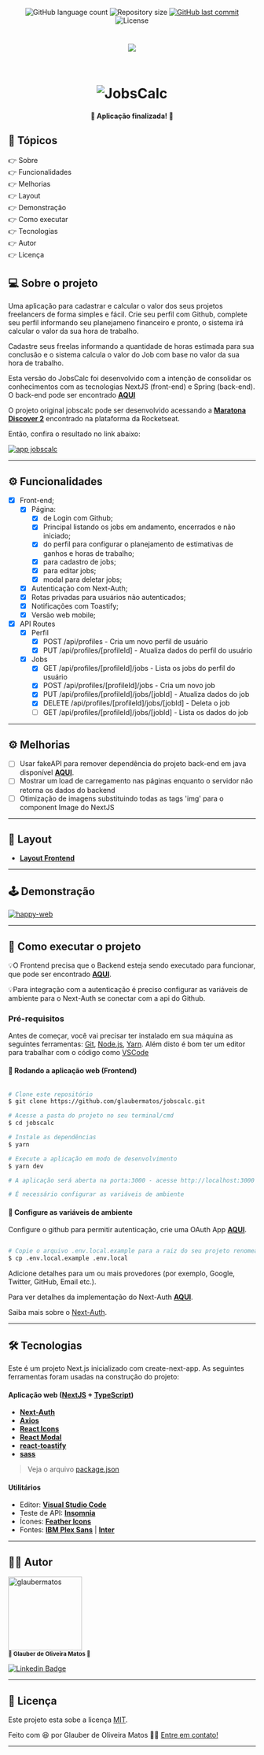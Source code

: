 <p align="center">
  <img alt="GitHub language count" src="https://img.shields.io/github/languages/count/glaubermatos/jobscalc?color=%2304D361&style=flat">

  <img alt="Repository size" src="https://img.shields.io/github/repo-size/glaubermatos/jobscalc?style=flat">
  
  <a href="https://github.com/glaubermatos/jobscalc/commits/master">
    <img alt="GitHub last commit" src="https://img.shields.io/github/last-commit/glaubermatos/jobscalc?style=flat">
  </a>
    
   <img alt="License" src="https://img.shields.io/badge/license-MIT-brightgreen?style=flat">
  
</p>

<h1 align="center">
    <img src="./public/logo.svg" />
    <br />
    <br />
    <br />
    <img alt="JobsCalc" title="JobsCalc" src=".github/cover.png" />
</h1>


<h4 align="center"> 
	🚧  Aplicação finalizada! 🚧
</h4>

## 🏁 Tópicos

<p>
 👉<a href="#-sobre-o-projeto" style="text-decoration: none; "> Sobre</a> <br/>
👉<a href="#-funcionalidades" style="text-decoration: none; "> Funcionalidades</a> <br/>
👉<a href="#-melhorias" style="text-decoration: none; "> Melhorias</a> <br/>
👉<a href="#-layout" style="text-decoration: none"> Layout</a> <br/>
👉<a href="#-demonstracao" style="text-decoration: none"> Demonstração</a> <br/>
👉<a href="#-como-executar-o-projeto" style="text-decoration: none"> Como executar</a> <br/>
👉<a href="#-tecnologias" style="text-decoration: none"> Tecnologias</a> <br/>
👉<a href="#-autor" style="text-decoration: none"> Autor</a> <br/>
👉<a href="#-user-content--licença" style="text-decoration: none"> Licença</a>

</p>

## 💻 Sobre o projeto

Uma aplicação para cadastrar e calcular o valor dos seus projetos freelancers de forma simples e fácil. Crie seu perfil com Github, complete seu perfil informando seu planejameno financeiro e pronto, o sistema irá calcular o valor da sua hora de trabalho.

Cadastre seus freelas informando a quantidade de horas estimada para sua conclusão e o sistema calcula o valor do Job com base no valor da sua hora de trabalho.

Esta versão do JobsCalc foi desenvolvido com a intenção de consolidar os conhecimentos com as tecnologias NextJS (front-end) e Spring (back-end). O back-end pode ser encontrado **[AQUI](https://github.com/glaubermatos/jobscalc-api)**

O projeto original jobscalc pode ser desenvolvido acessando a **[Maratona Discover 2](https://maratonadiscover.rocketseat.com.br/maratona/aula-01)** encontrado na plataforma da Rocketseat.

Então, confira o resultado no link abaixo:

<a align="center" href="https://jobscalc-glauber.vercel.app/">
    <img alt="app jobscalc" src="https://img.shields.io/static/v1?label=aplicação web&message=jobscalc&color=F1972C&style=flat&logo=vercel">
</a>

---

<a name="-funcionalidades"></a>

## ⚙️ Funcionalidades

- [x] Front-end;
  - [x] Página:
    - [x] de Login com Github;
    - [x] Principal listando os jobs em andamento, encerrados e não iniciado;
    - [x] do perfil para configurar o planejamento de estimativas de ganhos e horas de trabalho;
    - [x] para cadastro de jobs;
    - [x] para editar jobs;
    - [x] modal para deletar jobs;
  - [x] Autenticação com Next-Auth;
  - [x] Rotas privadas para usuários não autenticados;
  - [x] Notificações com Toastify;
  - [x] Versão web mobile;
- [x] API Routes
  - [x] Perfil
    - [x] POST /api/profiles - Cria um novo perfil de usuário
    - [x] PUT /api/profiles/[profileId] - Atualiza dados do perfil do usuário
  - [x] Jobs
    - [x] GET /api/profiles/[profileId]/jobs - Lista os jobs do perfil do usuário
    - [x] POST /api/profiles/[profileId]/jobs - Cria um novo job
    - [x] PUT /api/profiles/[profileId]/jobs/[jobId] - Atualiza dados do job
    - [x] DELETE /api/profiles/[profileId]/jobs/[jobId] - Deleta o job
    - [ ] GET /api/profiles/[profileId]/jobs/[jobId] - Lista os dados do job

---
<a name="-melhorias"></a>

## ⚙️ Melhorias
- [ ] Usar fakeAPI para remover dependência do projeto back-end em java disponível **[AQUI](https://github.com/glaubermatos/jobscalc-api)**.
- [ ] Mostrar um load de carregamento nas páginas enquanto o servidor não retorna os dados do backend
- [ ] Otimização de imagens substituindo todas as tags 'img' para o component Image do NextJS

---

## 🎨 Layout

- **[Layout Frontend](https://www.figma.com/file/1YbzIzsyRCfaDt86iUb6Lw/Jobs-Planning-Maratona-Discover2-Copy)**

---

<a name="-demonstracao"></a>

## 🕹️ Demonstração

<a align="center" href="">
    <img alt="happy-web" src="https://img.shields.io/static/v1?label=post&message=jobscalc&color=F1972C&style=flat&logo=linkedin">
</a>

---

## 🚀 Como executar o projeto

💡O Frontend precisa que o Backend esteja sendo executado para funcionar, que pode ser encontrado **[AQUI](https://github.com/glaubermatos/jobscalc-api)**.

💡Para integração com a autenticação é preciso configurar as variáveis de ambiente para o Next-Auth se conectar com a api do Github. 

### Pré-requisitos

Antes de começar, você vai precisar ter instalado em sua máquina as seguintes ferramentas:
[Git](https://git-scm.com), [Node.js](https://nodejs.org/en/), [Yarn](https://classic.yarnpkg.com/en/docs/install).
Além disto é bom ter um editor para trabalhar com o código como [VSCode](https://code.visualstudio.com/)


#### 🧭 Rodando a aplicação web (Frontend)

```bash

# Clone este repositório
$ git clone https://github.com/glaubermatos/jobscalc.git

# Acesse a pasta do projeto no seu terminal/cmd
$ cd jobscalc

# Instale as dependências
$ yarn

# Execute a aplicação em modo de desenvolvimento
$ yarn dev

# A aplicação será aberta na porta:3000 - acesse http://localhost:3000

# É necessário configurar as variáveis de ambiente

```


#### 🧭 Configure as variáveis de ambiente

Configure o github para permitir autenticação, crie uma OAuth App **[AQUI](https://github.com/settings/developers)**.

```bash

# Copie o arquivo .env.local.example para a raiz do seu projeto renomeando para .env.local (que será ignorado pelo Git):
$ cp .env.local.example .env.local

```

Adicione detalhes para um ou mais provedores (por exemplo, Google, Twitter, GitHub, Email etc.).

Para ver detalhes da implementação do Next-Auth **[AQUI](https://next-auth.js.org/getting-started/example)**.

Saiba mais sobre o [Next-Auth](https://nextjs.org/).


---

## 🛠 Tecnologias

Este é um projeto Next.js inicializado com create-next-app.
As seguintes ferramentas foram usadas na construção do projeto:

#### **Aplicação web** ([NextJS](https://nextjs.org/) + [TypeScript](https://www.typescriptlang.org/))

- **[Next-Auth](https://next-auth.js.org/)**
- **[Axios](https://github.com/axios/axios)**
- **[React Icons](https://react-icons.github.io/react-icons/)**
- **[React Modal](http://reactcommunity.org/react-modal/)**
- **[react-toastify](https://fkhadra.github.io/react-toastify/introduction)**
- **[sass](https://sass-lang.com/)**

> Veja o arquivo [package.json](https://github.com/glaubermatos/jobscalc/blob/main/package.json)

#### **Utilitários**

- Editor: **[Visual Studio Code](https://code.visualstudio.com/)**
- Teste de API: **[Insomnia](https://insomnia.rest/)**
- Ícones: **[Feather Icons](https://feathericons.com/)**
- Fontes: **[IBM Plex Sans](https://fonts.google.com/specimen/IBM+Plex+Sans)** | **[Inter](https://fonts.google.com/specimen/Inter)**

---

<a name="-autor"></a>

## 🦸‍♂️ **Autor**

<p>
 <img src="https://avatars.githubusercontent.com/u/10993285?v=4" width="150px;" alt="glaubermatos"/>
 <br />
 <sub><strong>🌟 Glauber de Oliveira Matos 🌟</strong></sub>
</p>

[![Linkedin Badge](https://img.shields.io/badge/-linkedin-blue?style=flat&logo=Linkedin&logoColor=white&link=https://www.linkedin.com/in/glaubermatos/)](https://www.linkedin.com/in/glaubermatos/)

---
<a name="-user-content--licença"></a>

## 📝 Licença

Este projeto esta sobe a licença [MIT](./LICENSE).

Feito com :satisfied: por Glauber de Oliveira Matos 👋🏽 [Entre em contato!](https://www.linkedin.com/in/glaubermatos/)

---